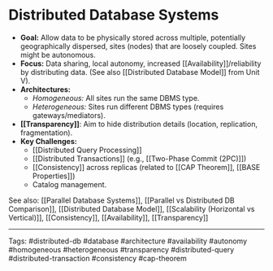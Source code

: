 # Distributed Database Systems

*   **Goal:** Allow data to be physically stored across multiple, potentially geographically dispersed, sites (nodes) that are loosely coupled. Sites might be autonomous.
*   **Focus:** Data sharing, local autonomy, increased [[Availability]]/reliability by distributing data. (See also [[Distributed Database Model]] from Unit V).
*   **Architectures:**
    *   *Homogeneous:* All sites run the same DBMS type.
    *   *Heterogeneous:* Sites run different DBMS types (requires gateways/mediators).
*   **[[Transparency]]**: Aim to hide distribution details (location, replication, fragmentation).
*   **Key Challenges:**
    *   [[Distributed Query Processing]]
    *   [[Distributed Transactions]] (e.g., [[Two-Phase Commit (2PC)]])
    *   [[Consistency]] across replicas (related to [[CAP Theorem]], [[BASE Properties]])
    *   Catalog management.

See also: [[Parallel Database Systems]], [[Parallel vs Distributed DB Comparison]], [[Distributed Database Model]], [[Scalability (Horizontal vs Vertical)]], [[Consistency]], [[Availability]], [[Transparency]]

---
Tags: #distributed-db #database #architecture #availability #autonomy #homogeneous #heterogeneous #transparency #distributed-query #distributed-transaction #consistency #cap-theorem 